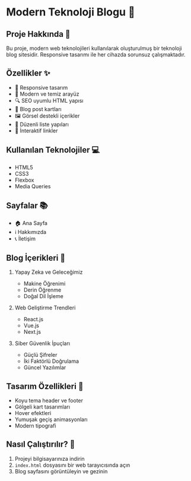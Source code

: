 # Modern Teknoloji Blogu 🚀

## Proje Hakkında 📝
Bu proje, modern web teknolojileri kullanılarak oluşturulmuş bir teknoloji blog sitesidir. Responsive tasarımı ile her cihazda sorunsuz çalışmaktadır.

## Özellikler ✨
- 📱 Responsive tasarım
- 🎨 Modern ve temiz arayüz
- 🔍 SEO uyumlu HTML yapısı
- 📰 Blog post kartları
- 🖼️ Görsel destekli içerikler
- 📑 Düzenli liste yapıları
- 🔗 İnteraktif linkler

## Kullanılan Teknolojiler 💻
- HTML5
- CSS3
- Flexbox
- Media Queries

## Sayfalar 📚
- 🏠 Ana Sayfa
- ℹ️ Hakkımızda
- 📞 İletişim

## Blog İçerikleri 📖
1. Yapay Zeka ve Geleceğimiz
   - Makine Öğrenimi
   - Derin Öğrenme
   - Doğal Dil İşleme

2. Web Geliştirme Trendleri
   - React.js
   - Vue.js
   - Next.js

3. Siber Güvenlik İpuçları
   - Güçlü Şifreler
   - İki Faktörlü Doğrulama
   - Güncel Yazılımlar

## Tasarım Özellikleri 🎯
- Koyu tema header ve footer
- Gölgeli kart tasarımları
- Hover efektleri
- Yumuşak geçiş animasyonları
- Modern tipografi

## Nasıl Çalıştırılır? 🚀
1. Projeyi bilgisayarınıza indirin
2. `index.html` dosyasını bir web tarayıcısında açın
3. Blog sayfasını görüntüleyin ve gezinin
